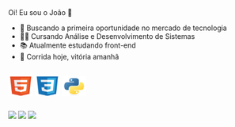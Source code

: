 ##
Oi! Eu sou o João 👋

- 🔎 Buscando a primeira oportunidade no mercado de tecnologia
- 👨‍🎓 Cursando Análise e Desenvolvimento de Sistemas
- 📚 Atualmente estudando front-end
-  💭 Corrida hoje, vitória amanhã

  
  

  
<div style="display: inline_block"><br>
  <img align="center" alt="HTML5" height="40" width="50" src="https://raw.githubusercontent.com/devicons/devicon/master/icons/html5/html5-original.svg">
  <img align="center" alt="CSS3" height="40" width="50" src="https://raw.githubusercontent.com/devicons/devicon/master/icons/css3/css3-original.svg">
  <img align="center" alt="Python" height="40" width="50" src="https://raw.githubusercontent.com/devicons/devicon/master/icons/python/python-original.svg">
</div>

##

<div> 
 <a href="https://www.linkedin.com/in/jo%C3%A3o-pedro-andrade-973358277/" target="_blank"><img src="https://img.shields.io/badge/-LinkedIn-%230077B5?style=for-the-badge&logo=linkedin&logoColor=white"></a> 
  <a href="https://www.instagram.com/10jotape/" target="_blank"><img src="https://img.shields.io/badge/-Instagram-%23E4405F?style=for-the-badge&logo=instagram&logoColor=white"></a>
  <a href = "mailto:jopedro172@gmail.com"><img src="https://img.shields.io/badge/-Gmail-%23333?style=for-the-badge&logo=gmail&logoColor=white"></a>
</div>
